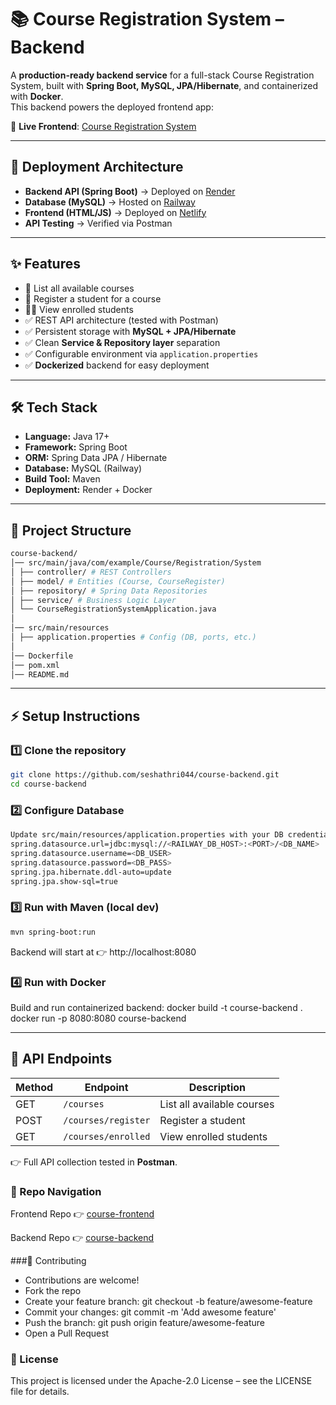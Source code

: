 # 📚 Course Registration System – Backend

A **production-ready backend service** for a full-stack Course Registration System, built with **Spring Boot, MySQL, JPA/Hibernate**, and containerized with **Docker**.  
This backend powers the deployed frontend app:

🔗 **Live Frontend**: [Course Registration System](https://course-register-system.netlify.app)

---

## 🚀 Deployment Architecture

- **Backend API (Spring Boot)** → Deployed on [Render](https://render.com)  
- **Database (MySQL)** → Hosted on [Railway](https://railway.app)  
- **Frontend (HTML/JS)** → Deployed on [Netlify](https://netlify.com)  
- **API Testing** → Verified via Postman  

---

## ✨ Features

- 🔎 List all available courses  
- 📝 Register a student for a course  
- 👨‍🎓 View enrolled students  
- ✅ REST API architecture (tested with Postman)  
- ✅ Persistent storage with **MySQL + JPA/Hibernate**  
- ✅ Clean **Service & Repository layer** separation  
- ✅ Configurable environment via `application.properties`  
- ✅ **Dockerized** backend for easy deployment  

---

## 🛠️ Tech Stack

- **Language:** Java 17+  
- **Framework:** Spring Boot  
- **ORM:** Spring Data JPA / Hibernate  
- **Database:** MySQL (Railway)  
- **Build Tool:** Maven  
- **Deployment:** Render + Docker  

---

## 📂 Project Structure
```bash
course-backend/
│── src/main/java/com/example/Course/Registration/System
│ ├── controller/ # REST Controllers
│ ├── model/ # Entities (Course, CourseRegister)
│ ├── repository/ # Spring Data Repositories
│ ├── service/ # Business Logic Layer
│ └── CourseRegistrationSystemApplication.java
│
│── src/main/resources
│ ├── application.properties # Config (DB, ports, etc.)
│
│── Dockerfile
│── pom.xml
│── README.md
```

---

## ⚡ Setup Instructions

### 1️⃣ Clone the repository
```bash
git clone https://github.com/seshathri044/course-backend.git
cd course-backend
```
### 2️⃣ Configure Database
```bash
Update src/main/resources/application.properties with your DB credentials:
spring.datasource.url=jdbc:mysql://<RAILWAY_DB_HOST>:<PORT>/<DB_NAME>
spring.datasource.username=<DB_USER>
spring.datasource.password=<DB_PASS>
spring.jpa.hibernate.ddl-auto=update
spring.jpa.show-sql=true
```
### 3️⃣ Run with Maven (local dev)
```bash
mvn spring-boot:run
```
Backend will start at 👉 http://localhost:8080

### 4️⃣ Run with Docker
Build and run containerized backend:
docker build -t course-backend .
docker run -p 8080:8080 course-backend

---

## 🔗 API Endpoints

| Method | Endpoint            | Description              |
|--------|---------------------|--------------------------|
| GET    | `/courses`          | List all available courses |
| POST   | `/courses/register` | Register a student       |
| GET    | `/courses/enrolled` | View enrolled students   |

👉 Full API collection tested in **Postman**.


### 🔄 Repo Navigation

Frontend Repo 👉 [course-frontend](https://github.com/seshathri044/course-frontend)

Backend Repo 👉 [course-backend](https://github.com/seshathri044/course-backend)

###🤝 Contributing
- Contributions are welcome!
- Fork the repo
- Create your feature branch: git checkout -b feature/awesome-feature
- Commit your changes: git commit -m 'Add awesome feature'
- Push the branch: git push origin feature/awesome-feature
- Open a Pull Request

### 📜 License
This project is licensed under the Apache-2.0 License – see the LICENSE file for details.
